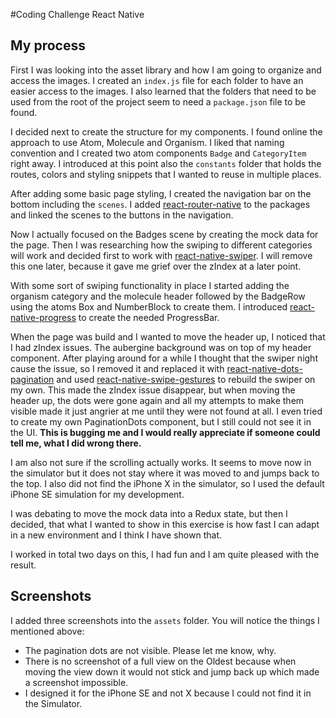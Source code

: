 #Coding Challenge
React Native

## My process
First I was looking into the asset library and how I am going to organize and access the images.
I created an `index.js` file for each folder to have an easier access to the images. 
I also learned that the folders that need to be used from the root of the project seem to need a `package.json` file to be found.

I decided next to create the structure for my components. 
I found online the approach to use Atom, Molecule and Organism. 
I liked that naming convention and I created two atom components `Badge` and `CategoryItem` right away.
I introduced at this point also the `constants` folder that holds the routes, colors and styling snippets that I wanted to reuse in multiple places.

After adding some basic page styling, I created the navigation bar on the bottom including the `scenes`.
I added [react-router-native](https://reacttraining.com/react-router/native/guides/quick-start) to the packages and linked the scenes to the buttons in the navigation.

Now I actually focused on the Badges scene by creating the mock data for the page. 
Then I was researching how the swiping to different categories will work and decided first to work with [react-native-swiper](https://github.com/leecade/react-native-swiper). 
I will remove this one later, because it gave me grief over the zIndex at a later point.

With some sort of swiping functionality in place I started adding the organism category and the molecule header followed by the BadgeRow using the atoms Box and NumberBlock to create them. 
I introduced [react-native-progress](https://github.com/oblador/react-native-progress) to create the needed ProgressBar.

When the page was build and I wanted to move the header up, I noticed that I had zIndex issues. The aubergine background was on top of my header component.
After playing around for a while I thought that the swiper night cause the issue, so I removed it and replaced it with [react-native-dots-pagination](https://www.npmjs.com/package/react-native-dots-pagination) and used [react-native-swipe-gestures](https://www.npmjs.com/package/react-native-swipe-gestures) to rebuild the swiper on my own. 
This made the zIndex issue disappear, but when moving the header up, the dots were gone again and all my attempts to make them visible made it just angrier at me until they were not found at all.
I even tried to create my own PaginationDots component, but I still could not see it in the UI. **This is bugging me and I would really appreciate if someone could tell me, what I did wrong there.**

I am also not sure if the scrolling actually works. It seems to move now in the simulator but it does not stay where it was moved to and jumps back to the top.
I also did not find the iPhone X in the simulator, so I used the default iPhone SE simulation for my development.

I was debating to move the mock data into a Redux state, but then I decided, that what I wanted to show in this exercise is how fast I can adapt in a new environment and I think I have shown that.

I worked in total two days on this, I had fun and I am quite pleased with the result.

## Screenshots
I added three screenshots into the `assets` folder.
You will notice the things I mentioned above:
* The pagination dots are not visible. Please let me know, why.
* There is no screenshot of a full view on the Oldest because when moving the view down it would not stick and jump back up which made a screenshot impossible.
* I designed it for the iPhone SE and not X because I could not find it in the Simulator.

